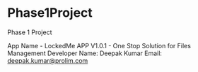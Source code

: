# Phase1Project
Phase 1 Project

App Name - LockedMe APP V1.0.1 - One Stop Solution for Files Management
Developer Name: Deepak Kumar
Email: deepak.kumar@prolim.com
